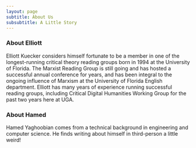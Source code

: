 ```yaml
---
layout: page
subtitle: About Us
subsubtitle: A Little Story
---
```


### About Elliott

Elliott Kuecker considers himself fortunate to be a member in one of the longest-running critical theory reading groups born in 1994 at the University of Florida. The Marxist
Reading Group is still going and has hosted a successful annual conference for years, and has been integral to the ongoing influence of Marxism at the University of Florida English department. Elliott has many years of experience running successful reading groups, including Critical Digital Humanities Working Group for the past two years here at UGA.

### About Hamed
Hamed Yaghoobian comes from a technical background in engineering and computer science. He finds writing about himself in third-person a little weird!


